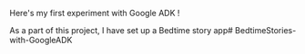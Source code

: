 Here's my first experiment with Google ADK !

As a part of this project, I have set up  a Bedtime story app# BedtimeStories-with-GoogleADK
